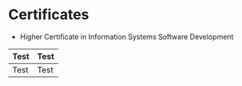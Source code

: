 # Certificates

- Higher Certificate in Information Systems Software Development

| Test | Test |
| ---- | ---- |
| Test | Test |
